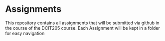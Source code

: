 # Assignments
This repository contains all assignments that will be submitted via github in the course of the DCIT205 course.
Each Assignment will be kept in a folder for easy navigation

